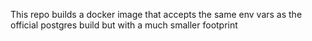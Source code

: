 This repo builds a docker image that accepts the same env vars as the official postgres build but with a much smaller footprint
